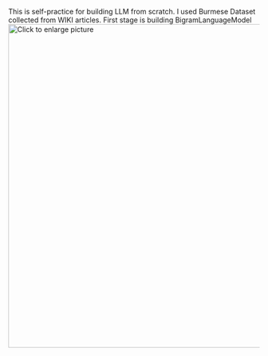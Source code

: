 This is self-practice for building LLM from scratch. I used Burmese Dataset collected from WIKI articles.
First stage is building BigramLanguageModel
<a href="https://drive.google.com/uc?export=view&id=<Screenshot from 2024-02-01 14-37-29.png>">
    <img src="https://drive.google.com/uc?export=view&id=<FILE_ID>" style="width: 650px; max-width: 100%; height: auto" title="Click to enlarge picture" />
</a>
